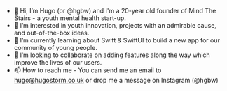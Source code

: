 - 👋 Hi, I’m Hugo (or @hgbw) and I'm a 20-year old founder of Mind The Stairs - a youth mental health start-up.
- 👀 I’m interested in youth innovation, projects with an admirable cause, and out-of-the-box ideas.
- 🌱 I’m currently learning about Swift & SwiftUI to build a new app for our community of young people.
- 💞️ I’m looking to collaborate on adding features along the way which improve the lives of our users.
- 📫 How to reach me - You can send me an email to hugo@hugostorm.co.uk or drop me a message on Instagram (@hgbw)
